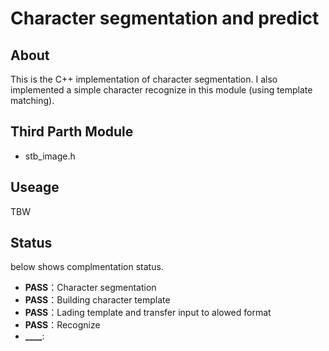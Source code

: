 # Character segmentation and predict

## About
This is the C++ implementation of character segmentation.
 I also implemented a simple character recognize in this module (using template matching).

## Third Parth Module

* stb_image.h

## Useage

TBW

## Status

below shows complmentation status.

* **PASS**：Character segmentation      
* **PASS**：Building character template 
* **PASS**：Lading template and transfer input to alowed format
* **PASS**：Recognize
* **____**: 
